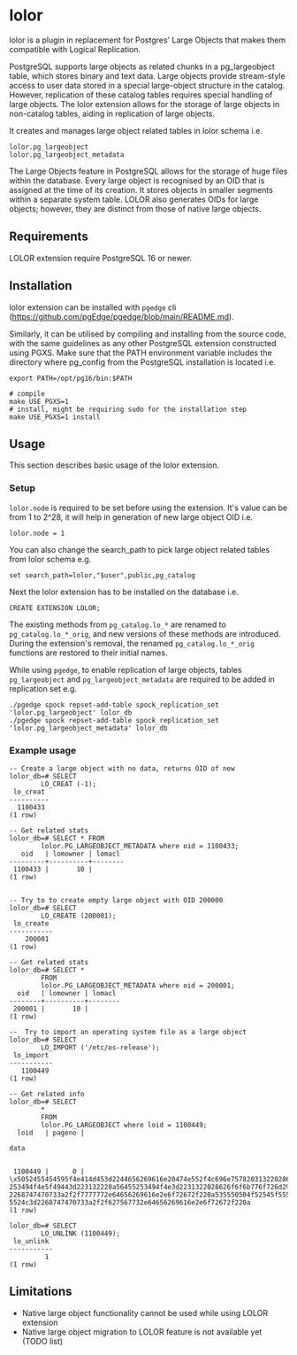 # lolor

lolor is a plugin in replacement for Postgres' Large Objects that makes them compatible with Logical Replication.

PostgreSQL supports large objects as related chunks in a pg_largeobject table, which stores binary and text data. Large objects provide stream-style access to user data stored in a special large-object structure in the catalog. However, replication of these catalog tables requires special handling of large objects. The lolor extension allows for the storage of large objects in non-catalog tables, aiding in replication of large objects.

It creates and manages large object related tables in lolor schema i.e.

```
lolor.pg_largeobject
lolor.pg_largeobject_metadata
```

The Large Objects feature in PostgreSQL allows for the storage of huge files within the database. Every large object is recognised by an OID that is assigned at the time of its creation. It stores objects in smaller segments within a separate system table. LOLOR also generates OIDs for large objects; however, they are distinct from those of native large objects.

## Requirements
LOLOR extension require PostgreSQL 16 or newer.

## Installation
lolor extension can be installed with `pgedge` cli (https://github.com/pgEdge/pgedge/blob/main/README.md).

Similarly, it can be utilised by compiling and installing from the source code, with the same guidelines as any other PostgreSQL extension constructed using PGXS.
Make sure that the PATH environment variable includes the directory where pg_config from the PostgreSQL installation is located i.e.

```
export PATH=/opt/pg16/bin:$PATH

# compile
make USE_PGXS=1
# install, might be requiring sudo for the installation step
make USE_PGXS=1 install
```

## Usage

This section describes basic usage of the lolor extension.

### Setup

`lolor.node` is required to be set before using the extension. It's value can be from 1 to 2^28, it will
help in generation of new large object OID i.e.

```
lolor.node = 1
```

You can also change the search_path to pick large object related tables from lolor schema e.g.

```
set search_path=lolor,"$user",public,pg_catalog
```

Next the lolor extension has to be installed on the database i.e.

```
CREATE EXTENSION LOLOR;
```
The existing methods from `pg_catalog.lo_*` are renamed to `pg_catalog.lo_*_orig`, and new versions of these methods are introduced.
During the extension's removal, the renamed `pg_catalog.lo_*_orig` functions are restored to their initial names.

While using `pgedge`, to enable replication of large objects, tables `pg_largeobject` and `pg_largeobject_metadata` are required to be added in replication set e.g.

```
./pgedge spock repset-add-table spock_replication_set 'lolor.pg_largeobject' lolor_db
./pgedge spock repset-add-table spock_replication_set 'lolor.pg_largeobject_metadata' lolor_db
```

### Example usage

```
-- Create a large object with no data, returns OID of new
lolor_db=# SELECT
        LO_CREAT (-1);
 lo_creat 
----------
  1100433
(1 row)

-- Get related stats
lolor_db=# SELECT * FROM
		lolor.PG_LARGEOBJECT_METADATA where oid = 1100433;
   oid   | lomowner | lomacl 
---------+----------+--------
 1100433 |       10 | 
(1 row)


-- Try to to create empty large object with OID 200000
lolor_db=# SELECT
        LO_CREATE (200001);
 lo_create 
-----------
    200001
(1 row)

-- Get related stats
lolor_db=# SELECT *
        FROM
        lolor.PG_LARGEOBJECT_METADATA where oid = 200001;
  oid   | lomowner | lomacl 
--------+----------+--------
 200001 |       10 | 
(1 row)

--  Try to import an operating system file as a large object
lolor_db=# SELECT
        LO_IMPORT ('/etc/os-release');
 lo_import 
-----------
   1100449
(1 row)

-- Get related info
lolor_db=# SELECT
        *
        FROM
        lolor.PG_LARGEOBJECT where loid = 1100449;
  loid   | pageno |                                                                                                                                                  
                                                                                                                         data                                        
                                                                                                                                                                     
                                                              
 1100449 |      0 | \x5052455454595f4e414d453d2244656269616e20474e552f4c696e75782031322028626f6f6b776f726d29220a4e414d453d2244656269616e20474e552f4c696e7578220a56455
253494f4e5f49443d223132220a56455253494f4e3d2231322028626f6f6b776f726d29220a56455253494f4e5f434f44454e414d453d626f6f6b776f726d0a49443d64656269616e0a484f4d455f55524c3d
2268747470733a2f2f7777772e64656269616e2e6f72672f220a535550504f52545f55524c3d2268747470733a2f2f7777772e64656269616e2e6f72672f737570706f7274220a4255475f5245504f52545f5
5524c3d2268747470733a2f2f627567732e64656269616e2e6f72672f220a
(1 row)

lolor_db=# SELECT
        LO_UNLINK (1100449);
 lo_unlink 
-----------
         1
(1 row)
```

## Limitations

- Native large object functionality cannot be used while using LOLOR extension
- Native large object migration to LOLOR feature is not available yet (TODO list)